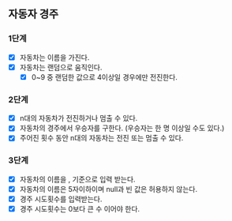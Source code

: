 ## 자동자 경주
### 1단계
- [x] 자동차는 이름을 가진다.
- [x] 자동차는 랜덤으로 움직인다.
  - [x] 0~9 중 랜덤한 값으로 4이상일 경우에만 전진한다.

### 2단계
- [x] n대의 자동차가 전진하거나 멈출 수 있다.
- [x] 자동차의 경주에서 우승자를 구한다. (우승자는 한 명 이상일 수도 있다.)
- [x] 주어진 횟수 동안 n대의 자동차는 전진 또는 멈출 수 있다.

### 3단계
- [x] 자동차의 이름을 , 기준으로 입력 받는다.
- [x] 자동차의 이름은 5자이하이며 null과 빈 값은 허용하지 않는다.
- [x] 경주 시도횟수를 입력받는다.
- [x] 경주 시도횟수는 0보다 큰 수 이어야 한다.
